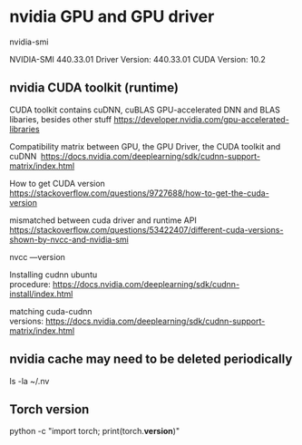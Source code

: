 
# nvidia GPU and GPU driver

nvidia-smi

NVIDIA-SMI 440.33.01 Driver Version: 440.33.01 CUDA Version: 10.2

## nvidia CUDA toolkit (runtime)

CUDA toolkit contains cuDNN, cuBLAS GPU-accelerated DNN and BLAS libaries, besides other stuff
https://developer.nvidia.com/gpu-accelerated-libraries

Compatibility matrix between GPU, the GPU Driver, the CUDA toolkit and cuDNN 
https://docs.nvidia.com/deeplearning/sdk/cudnn-support-matrix/index.html

How to get CUDA version
https://stackoverflow.com/questions/9727688/how-to-get-the-cuda-version

mismatched between cuda driver and runtime API
https://stackoverflow.com/questions/53422407/different-cuda-versions-shown-by-nvcc-and-nvidia-smi

nvcc —version

Installing cudnn
ubuntu procedure: https://docs.nvidia.com/deeplearning/sdk/cudnn-install/index.html

matching cuda-cudnn versions: https://docs.nvidia.com/deeplearning/sdk/cudnn-support-matrix/index.html


## nvidia cache may need to be deleted periodically


ls -la ~/.nv

## Torch version
python -c "import torch; print(torch.__version__)"
